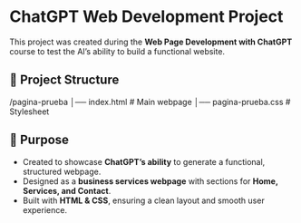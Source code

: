 # **ChatGPT Web Development Project**

This project was created during the **Web Page Development with ChatGPT** course to test the AI’s ability to build a functional website.

## **📂 Project Structure**

/pagina-prueba
│── index.html # Main webpage
│── pagina-prueba.css # Stylesheet

## **🚀 Purpose**
- Created to showcase **ChatGPT’s ability** to generate a functional, structured webpage.
- Designed as a **business services webpage** with sections for **Home, Services, and Contact**.
- Built with **HTML & CSS**, ensuring a clean layout and smooth user experience.
